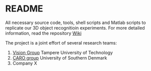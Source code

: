 # README #

All necessary source code, tools, shell scripts and Matlab scripts to replicate our 3D object recognitioin experiments.
For more detailed information, read the repository [Wiki](https://bitbucket.org/kamarain/large-scale-3d/wiki/Home)

The project is a joint effort of several research teams:

   1. [Vision Group](http://vision.cs.tut.fi) Tampere University of Technology
   2. [CARO group](http://caro.sdu.dk) University of Southern Denmark
   3. Company X